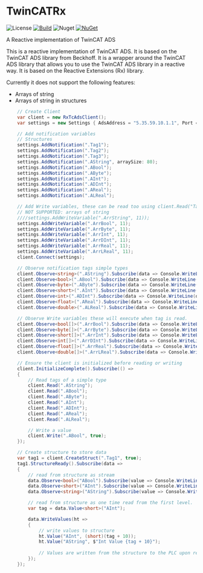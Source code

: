# TwinCATRx

![License](https://img.shields.io/github/license/ChrisPulman/TwinCATRx.svg) [![Build](https://github.com/ChrisPulman/TwinCATRx/actions/workflows/BuildOnly.yml/badge.svg)](https://github.com/ChrisPulman/TwinCATRx/actions/workflows/BuildOnly.yml) ![Nuget](https://img.shields.io/nuget/dt/CP.TwinCATRx?color=pink&style=plastic) [![NuGet](https://img.shields.io/nuget/v/CP.TwinCATRx.svg?style=plastic)](https://www.nuget.org/packages/CP.TwinCATRx)

A Reactive implementation of TwinCAT ADS

This is a reactive implementation of TwinCAT ADS. It is based on the TwinCAT ADS library from Beckhoff. 
It is a wrapper around the TwinCAT ADS library that allows you to use the TwinCAT ADS library in a reactive way. 
It is based on the Reactive Extensions (Rx) library.

Currently it does not support the following features:
- Arrays of string
- Arrays of string in structures

```c#
    // Create Client
    var client = new RxTcAdsClient();
    var settings = new Settings { AdsAddress = "5.35.59.10.1.1", Port = 801, SettingsId = "Default" };

    // Add notification variables
    // Structures
    settings.AddNotification(".Tag1");
    settings.AddNotification(".Tag2");
    settings.AddNotification(".Tag3");
    settings.AddNotification(".AString", arraySize: 80);
    settings.AddNotification(".ABool");
    settings.AddNotification(".AByte");
    settings.AddNotification(".AInt");
    settings.AddNotification(".ADInt");
    settings.AddNotification(".AReal");
    settings.AddNotification(".ALReal");

    // Add Write variables, these can be read too using client.Read("TagName")
    // NOT SUPPORTED: arrays of string
    ////settings.AddWriteVariable(".ArrString", 11));
    settings.AddWriteVariable(".ArrBool", 11);
    settings.AddWriteVariable(".ArrByte", 11);
    settings.AddWriteVariable(".ArrInt", 11);
    settings.AddWriteVariable(".ArrDInt", 11);
    settings.AddWriteVariable(".ArrReal", 11);
    settings.AddWriteVariable(".ArrLReal", 11);
    client.Connect(settings);

    // Observe notification tags simple types
    client.Observe<string>(".AString").Subscribe(data => Console.WriteLine(data));
    client.Observe<bool>(".ABool").Subscribe(data => Console.WriteLine(data));
    client.Observe<byte>(".AByte").Subscribe(data => Console.WriteLine(data));
    client.Observe<short>(".AInt").Subscribe(data => Console.WriteLine(data));
    client.Observe<int>(".ADInt").Subscribe(data => Console.WriteLine(data));
    client.Observe<float>(".AReal").Subscribe(data => Console.WriteLine(data));
    client.Observe<double>(".ALReal").Subscribe(data => Console.WriteLine(data));

    // Observe Write variables these will execute when tag is read.
    client.Observe<bool[]>(".ArrBool").Subscribe(data => Console.WriteLine(data));
    client.Observe<byte[]>(".ArrByte").Subscribe(data => Console.WriteLine(data));
    client.Observe<short[]>(".ArrInt").Subscribe(data => Console.WriteLine(data));
    client.Observe<int[]>(".ArrDInt").Subscribe(data => Console.WriteLine(data));
    client.Observe<float[]>(".ArrReal").Subscribe(data => Console.WriteLine(data));
    client.Observe<double[]>(".ArrLReal").Subscribe(data => Console.WriteLine(data));

    // Ensure the client is initialized before reading or writing
    client.InitializeComplete().Subscribe(() =>
    {
        // Read tags of a simple type
        client.Read(".AString");
        client.Read(".ABool");
        client.Read(".AByte");
        client.Read(".AInt");
        client.Read(".ADInt");
        client.Read(".AReal");
        client.Read(".ALReal");

        // Write a value
        client.Write(".ABool", true);
    });

    // Create structure to store data
    var tag1 = client.CreateStruct(".Tag1", true);
    tag1.StructureReady().Subscribe(data =>
    {
        // read from structure as stream
        data.Observe<bool>("ABool").Subscribe(value => Console.WriteLine(value));
        data.Observe<short>("AInt").Subscribe(value => Console.WriteLine(value));
        data.Observe<string>("AString").Subscribe(value => Console.WriteLine(value));

        // read from structure as one time read from the first level.
        var tag = data.Value<short>("AInt");

        data.WriteValues(ht =>
        {
            // write values to structure
            ht.Value("AInt", (short)(tag + 10));
            ht.Value("AString", $"Int Value {tag + 10}");
            
            // Values are written from the structure to the PLC upon return.
        });
    });
```
